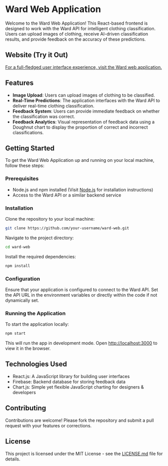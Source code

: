 
# Ward Web Application

Welcome to the Ward Web Application! This React-based frontend is designed to work with the Ward API for intelligent clothing classification. Users can upload images of clothing, receive AI-driven classification results, and provide feedback on the accuracy of these predictions.

## Website (Try it Out)

[For a full-fledged user interface experience, visit the Ward web application.](https://ward-web.netlify.app/)

## Features

- **Image Upload**: Users can upload images of clothing to be classified.
- **Real-Time Predictions**: The application interfaces with the Ward API to deliver real-time clothing classification.
- **Feedback System**: Users can provide immediate feedback on whether the classification was correct.
- **Feedback Analytics**: Visual representation of feedback data using a Doughnut chart to display the proportion of correct and incorrect classifications.

## Getting Started

To get the Ward Web Application up and running on your local machine, follow these steps:

### Prerequisites

- Node.js and npm installed (Visit [Node.js](https://nodejs.org/) for installation instructions)
- Access to the Ward API or a similar backend service

### Installation

Clone the repository to your local machine:

```bash
git clone https://github.com/your-username/ward-web.git
```

Navigate to the project directory:

```bash
cd ward-web
```

Install the required dependencies:

```bash
npm install
```

### Configuration

Ensure that your application is configured to connect to the Ward API. Set the API URL in the environment variables or directly within the code if not dynamically set.

### Running the Application

To start the application locally:

```bash
npm start
```

This will run the app in development mode. Open [http://localhost:3000](http://localhost:3000) to view it in the browser.

## Technologies Used

- React.js: A JavaScript library for building user interfaces
- Firebase: Backend database for storing feedback data
- Chart.js: Simple yet flexible JavaScript charting for designers & developers

## Contributing

Contributions are welcome! Please fork the repository and submit a pull request with your features or corrections.

## License

This project is licensed under the MIT License - see the [LICENSE.md](LICENSE.md) file for details.
